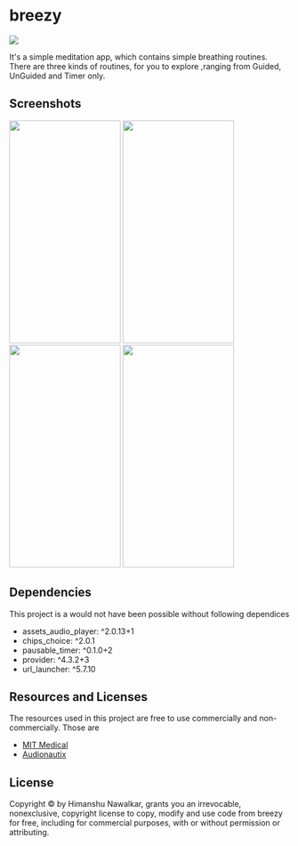 # breezy
![](https://drive.google.com/uc?export=view&id=1Qx7hiqwS6waxVQlYYCPCWA6sBgo2Iw3Z)

It's a simple meditation app, which contains simple breathing routines. There are three kinds of routines, for you to explore ,ranging from Guided, UnGuided and Timer only.

## Screenshots
<img src="https://drive.google.com/uc?export=view&id=1YmGIj9d5WJUsibvussWm8ux0NNfOEM5B" width="200" height="400" /> <img src="https://drive.google.com/uc?export=view&id=1eVXltUm61kYadF5DQTVUqAPJ7IKLGCeo" width="200" height="400" /> <img src="https://drive.google.com/uc?export=view&id=1d2fngj-Yew6B77v9V-jPRgltJAZ1ntVF" width="200" height="400" /> <img src="https://drive.google.com/uc?export=view&id=1IZymQOrxRCW9edJ9IpDNVqQbuovyOb1T" width="200" height="400" />

## Dependencies

This project is a would not have been possible without following dependices
- assets_audio_player: ^2.0.13+1
- chips_choice: ^2.0.1
- pausable_timer: ^0.1.0+2
- provider: ^4.3.2+3
- url_launcher: ^5.7.10

## Resources and Licenses

The resources used in this project are free to use commercially and non-commercially. Those are
-  [MIT Medical](https://medical.mit.edu/community/sleep/resources)
-  [Audionautix](https://audionautix.com/)

## License

Copyright © by Himanshu Nawalkar, grants you an irrevocable, nonexclusive, copyright license to copy, modify and use code from breezy for free, including for commercial purposes, with or without permission or attributing.
